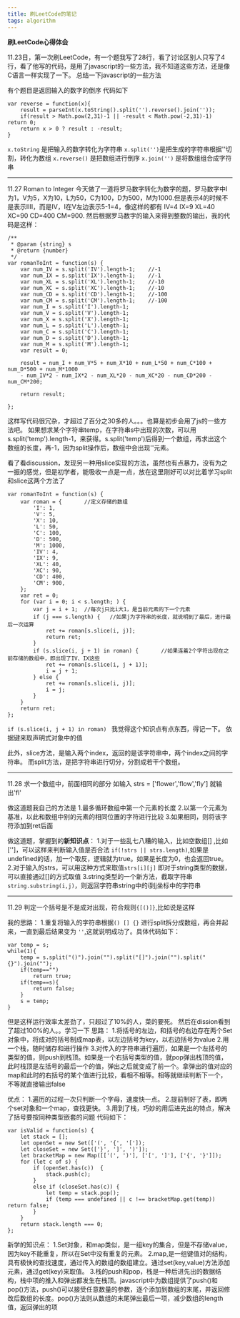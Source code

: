 ```yaml
---
title: 刷LeetCode的笔记
tags: algorithm
---
```

**刷LeetCode心得体会**

11.23日，第一次刷LeetCode，有一个题我写了28行，看了讨论区别人只写了4行，看了他写的代码，是用了javascript的一些方法，我不知道这些方法，还是像C语言一样实现了一下。
总结一下javascript的一些方法

有个题目是返回输入的数字的倒序
代码如下

```
var reverse = function(x){
	result = parseInt(x.toString().split('').reverse().join(''));
	if(result > Math.pow(2,31)-1 || -result < Math.pow(-2,31)-1) return 0;
	return x > 0 ? result : -result;
}
```
`x.toString` 是把输入的数字转化为字符串
`x.split('')`是把生成的字符串根据''切割，转化为数组
`x.reverse()` 是把数组进行倒序
`x.join('')` 是将数组组合成字符串

---

11.27 Roman to Integer
        今天做了一道将罗马数字转化为数字的题，罗马数字中I为1，V为5，X为10，L为50，C为100，D为500，M为1000.但是表示4的时候不是表示IIII，而是IV，I在V左边表示5-1=4，像这样的都有 IV=4  IX=9  XL=40  XC=90  CD=400 CM=900.
然后根据罗马数字的输入来得到整数的输出，我的代码是这样：
```
/**
 * @param {string} s
 * @return {number}
 */
var romanToInt = function(s) {
    var num_IV = s.split('IV').length-1;    //-1
    var num_IX = s.split('IX').length-1;    //-1    
    var num_XL = s.split('XL').length-1;    //-10
    var num_XC = s.split('XC').length-1;    //-10
    var num_CD = s.split('CD').length-1;    //-100
    var num_CM = s.split('CM').length-1;    //-100
    var num_I = s.split('I').length-1;
    var num_V = s.split('V').length-1;
    var num_X = s.split('X').length-1;
    var num_L = s.split('L').length-1;
    var num_C = s.split('C').length-1;
    var num_D = s.split('D').length-1;
    var num_M = s.split('M').length-1;
    var result = 0;

    result = num_I + num_V*5 + num_X*10 + num_L*50 + num_C*100 + num_D*500 + num_M*1000 
    - num_IV*2 - num_IX*2 - num_XL*20 - num_XC*20 - num_CD*200 - num_CM*200;
    
    return result;
    
};

```
这样写代码很冗杂，才超过了百分之30多的人。。。也算是初步会用了js的一些方法吧。
如果想求某个字符串temp，在字符串s中出现的次数，可以用s.split('temp').length-1，来获得。s.split('temp')后得到一个数组，再求出这个数组的长度，再-1，因为split操作后，数组中会出现''元素。

看了看discussion，发现另一种用slice实现的方法，虽然也有点暴力，没有为之一振的感觉，但是初学者，能吸收一点是一点，放在这里刚好可以对比着学习split和slice这两个方法了

```
var romanToInt = function(s) {
    var roman = {		//定义存储的数组
        'I': 1,
        'V': 5,
        'X': 10,
        'L': 50,
        'C': 100,
        'D': 500,
        'M': 1000,
        'IV': 4,
        'IX': 9,
        'XL': 40,
        'XC': 90,
        'CD': 400,
        'CM': 900,
    };
    var ret = 0;
    for (var i = 0; i < s.length; ) {
        var j = i + 1;	//每次j只比i大1，是当前元素的下一个元素
        if (j === s.length) {	//如果j为字符串的长度，就说明到了最后，进行最后一次运算
            ret += roman[s.slice(i, j)];
            return ret;
        }
        if (s.slice(i, j + 1) in roman) {		//如果连着2个字符出现在之前存储的数组中，即出现了IV、IX这些
            ret += roman[s.slice(i, j + 1)];
            i = j + 1;
        } else {
            ret += roman[s.slice(i, j)];
            i = j;
        }
    }
    return ret;
};
```

`if (s.slice(i, j + 1) in roman) ` 我觉得这个知识点有点东西，得记一下。
依据键来取声明式对象中的值

此外，slice方法，是输入两个index，返回的是该字符串中，两个index之间的字符串。
而split方法，是把字符串进行切分，分割成若干个数组。

---

11.28 求一个数组中，前面相同的部分
如输入 strs = ['flower','flow','fly']  就输出'fl'

做这道题我自己的方法是
1.最多循环数组中第一个元素的长度
2.以第一个元素为基准，以此和数组中别的元素的相同位置的字符进行比较
3.如果相同，则将该字符添加到ret后面


做这道题，掌握到的**新知识点**：
1.对于一些乱七八糟的输入，比如空数组[] ,比如['']，可以这样来判断输入值是否合法
`if(!strs || strs.length)`,如果是undefined的话，加一个取反，逻辑就为true。如果是长度为0，也会返回true。
2.对于输入的strs，可以用这种方式来取值`strs[i][j]`
即对于string类型的数据，可以直接通过[]的方式取值
3.string类型的一个新方法，截取字符串 `string.substring(i,j)`，则返回字符串string中的i到j坐标中的字符串

---

11.29 判定一个括号是不是成对出现，符合规则`{[()]}`,比如说是这样

我的思路：
1.重复将输入的字符串根据`() [] {}` 进行split拆分成数组，再合并起来，一直到最后结果变为 `''`,这就说明成功了。具体代码如下：
```
var temp = s;
while(1){
    temp = s.split("()").join("").split("[]").join("").split("{}").join("");
    if(temp=="")
        return true;
    if(temp==s){
        return false;
    }
    s = temp;
}
```
但是这样运行效率太差劲了，只超过了10%的人，菜的要死。
然后在dission看到了超过100%的人。。学习一下
思路：
1.将括号的左边，和括号的右边存在两个Set对象中，将成对的括号制成map表，以左边括号为key，以右边括号为value
2.用一个栈，随时储存和进行操作
3.对传入的字符串进行遍历，如果是一个左括号的类型的值，则push到栈顶。如果是一个右括号类型的值，就pop弹出栈顶的值，此时栈顶是左括号的最后一个的值，弹出之后就变成了前一个。拿弹出的值对应的map和此时的右括号的某个值进行比较，看相不相等。相等就继续判断下一个，不等就直接输出false

优点：
1.遍历的过程一次只判断一个字母，速度快一点。
2.提前制好了表，即两个set对象和一个map，查找更快。
3.用到了栈，巧妙的用后进先出的特点，解决了括号要按同种类型嵌套的问题
代码如下：
```
var isValid = function(s) {
    let stack = [];
    let openSet = new Set(['(', '{', '[']);
    let closeSet = new Set(['}', ']', ')']);
    let bracketMap = new Map([['(', ')'], ['[', ']'], ['{', '}']]); 
    for (let c of s) {
        if (openSet.has(c))  {
            stack.push(c);   
        }
        else if (closeSet.has(c)) {
            let temp = stack.pop();
            if (temp === undefined || c !== bracketMap.get(temp)) return false;
        } 
    }
    return stack.length === 0;
};
```

新学的知识点：
1.Set对象，和map类似，是一组key的集合，但是不存储value，因为key不能重复，所以在Set中没有重复的元素。
2.map,是一组键值对的结构，具有极快的查找速度，通过传入的数组的数组建立。通过set(key,value)方法添加元素，通过get(key)来取值。
3.栈的push和pop，栈是一种后进先出的数据结构，栈中项的推入和弹出都发生在栈顶。javascript中为数组提供了push()和pop()方法，push()可以接受任意数量的参数，逐个添加到数组的末尾，并返回修改后数组的长度。pop()方法则从数组的末尾弹出最后一项，减少数组的length值，返回弹出的项










